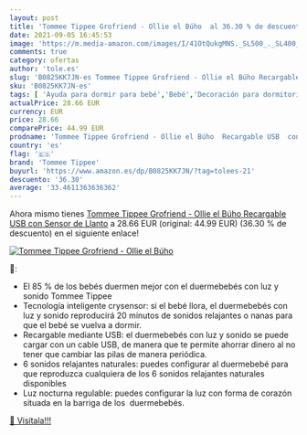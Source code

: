 ```yaml
---
layout: post
title: 'Tommee Tippee Grofriend - Ollie el Búho  al 36.30 % de descuento'
date: 2021-09-05 16:45:53
image: 'https://m.media-amazon.com/images/I/41OtQukgMNS._SL500_._SL400_.jpg'
comments: true
category: ofertas
author: 'tole.es'
slug: 'B0825KK7JN-es Tommee Tippee Grofriend - Ollie el Búho Recargable USB con...'
sku: 'B0825KK7JN-es'
tags: [ 'Ayuda para dormir para bebé','Bebé','Decoración para dormitorio de bebé','Dormitorio','tommee','tommee tippee', ]
actualPrice: 28.66 EUR
currency: EUR
price: 28.66
comparePrice: 44.99 EUR
prodname: 'Tommee Tippee Grofriend - Ollie el Búho  Recargable USB  con Sensor de Llanto'
country: 'es'
flag: '🇪🇸'
brand: 'Tommee Tippee'
buyurl: 'https://www.amazon.es/dp/B0825KK7JN/?tag=tolees-21'
descuento: '36.30'
average: '33.4611363636362'
---
```


Ahora mismo tienes [Tommee Tippee Grofriend - Ollie el Búho  Recargable USB  con Sensor de Llanto](https://www.amazon.es/dp/B0825KK7JN/?tag=tolees-21) a 28.66 EUR (original: 44.99 EUR) (36.30 %  de descuento) en el siguiente enlace!

[![Tommee Tippee Grofriend - Ollie el Búho ](https://m.media-amazon.com/images/I/41OtQukgMNS._SL500_._SL400_.jpg)](https://www.amazon.es/dp/B0825KK7JN/?tag=tolees-21)

🔎:

- El 85 % de los bebés duermen mejor con el duermebebés con luz y sonido Tommee Tippee
- Tecnología inteligente crysensor: si el bebé llora, el duermebebés con luz y sonido reproducirá 20 minutos de sonidos relajantes o nanas para que el bebé se vuelva a dormir.
- Recargable mediante USB: el duermebebés con luz y sonido se puede cargar con un cable USB, de manera que te permite ahorrar dinero al no tener que cambiar las pilas de manera periódica.
- 6 sonidos relajantes naturales: puedes configurar al duermebebé para que reproduzca cualquiera de los 6 sonidos relajantes naturales disponibles
- Luz nocturna regulable: puedes configurar la luz con forma de corazón situada en la barriga de los  duermebebés.

[🛒 Visítala!!!](https://www.amazon.es/dp/B0825KK7JN/?tag=tolees-21)
